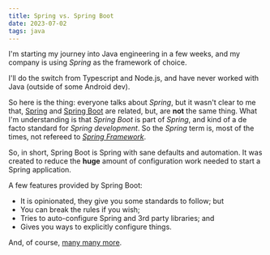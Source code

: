 ```yaml
---
title: Spring vs. Spring Boot
date: 2023-07-02
tags: java
---
```

I'm starting my journey into Java engineering in a few weeks, and my company is using *Spring* as the framework of choice.

I'll do the switch from Typescript and Node.js, and have never worked with Java (outside of some Android dev).

So here is the thing: everyone talks about *Spring*, but it wasn't clear to me that, [Spring](https://spring.io/) and [Spring Boot](https://spring.io/projects/spring-boot) are related, but, are **not** the same thing. What I'm understanding is that *Spring Boot* is part of *Spring*, and kind of a de facto standard for *Spring development*. So the *Spring* term is, most of the times, not refereed to *[Spring Framework](https://spring.io/projects/spring-framework)*.

So, in short, Spring Boot is Spring with sane defaults and automation. It was created to reduce the **huge** amount of configuration work needed to start a Spring application.

A few features provided by Spring Boot:
- It is opinionated, they give you some standards to follow; but
- You can break the rules if you wish;
- Tries to auto-configure Spring and 3rd party libraries; and
- Gives you ways to explicitly configure things.

And, of course, [many many more](https://docs.spring.io/spring-boot/docs/2.4.x/reference/html/spring-boot-features.html).